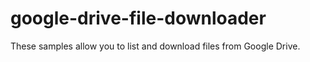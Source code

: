 # google-drive-file-downloader
These samples allow you to list and download files from Google Drive.
